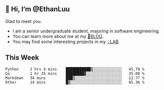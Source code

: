 ## 👋 Hi, I’m @EthanLuu

Glad to meet you.

- I am a senior undergraduate student, majoring in software engineering.
- You can learn more about me at my [📝BLOG](https://blog.ethanloo.cn).
- You may find some interesting projects in my [💡LAB](https://lab.ethanloo.cn).

## This Week
<!--START_SECTION:waka-->

```text
Python     2 hrs 4 mins    ███████████▒░░░░░░░░░░░░░   45.70 %
Go         1 hr 35 mins    ████████▓░░░░░░░░░░░░░░░░   35.08 %
Markdown   34 mins         ███▒░░░░░░░░░░░░░░░░░░░░░   12.77 %
Other      14 mins         █▒░░░░░░░░░░░░░░░░░░░░░░░   05.36 %
```

<!--END_SECTION:waka-->
